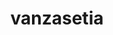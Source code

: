 ---
title: vanzasetia
github: https://github.com/vanzasetia
mode: dark
transition: 3s
archetype:
  - Little Bit of Everything
---